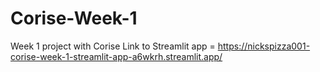 # Corise-Week-1
Week 1 project with Corise
Link to Streamlit app = https://nickspizza001-corise-week-1-streamlit-app-a6wkrh.streamlit.app/

